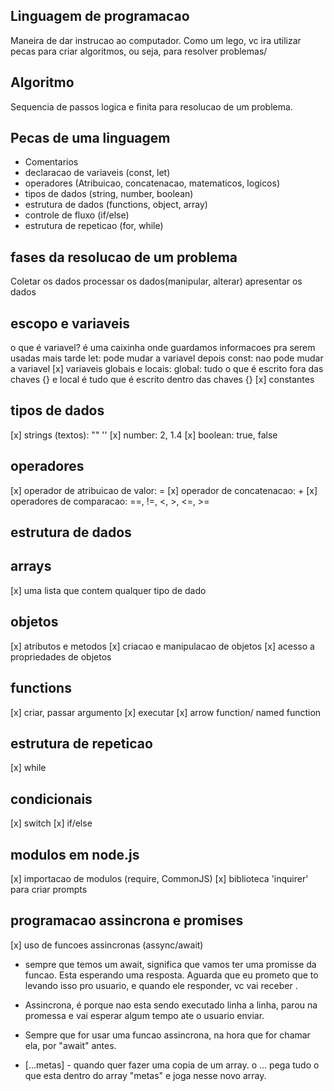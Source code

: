 ## Linguagem de programacao
Maneira de dar instrucao ao computador. Como um lego, vc ira utilizar pecas para criar algoritmos, ou seja, para resolver problemas/

## Algoritmo
Sequencia de passos logica e finita para resolucao de um problema.

## Pecas de uma linguagem
- Comentarios
- declaracao de variaveis (const, let)
- operadores (Atribuicao, concatenacao, matematicos, logicos)
- tipos de dados (string, number, boolean) 
- estrutura de dados (functions, object, array)
- controle de fluxo (if/else)
- estrutura de repeticao (for, while)

## fases da resolucao de um problema
Coletar os dados
processar os dados(manipular, alterar)
apresentar os dados

## escopo e variaveis
o que é variavel? é uma caixinha onde guardamos informacoes pra serem usadas mais tarde
let: pode mudar a variavel depois
const: nao pode mudar a variavel
[x] variaveis globais e locais: global: tudo o que é escrito fora das chaves {} e local é tudo que é escrito dentro das chaves {}
[x] constantes

## tipos de dados
[x] strings (textos): "" '' 
[x] number: 2, 1.4
[x] boolean: true, false

## operadores
[x] operador de atribuicao de valor: =
[x] operador de concatenacao: +
[x] operadores de comparacao: ==, !=, <, >, <=, >=

## estrutura de dados

## arrays
[x] uma lista que contem qualquer tipo de dado

## objetos
[x] atributos e metodos
[x] criacao e manipulacao de objetos
[x] acesso a propriedades de objetos

## functions
[x] criar, passar argumento
[x] executar
[x] arrow function/ named function

## estrutura de repeticao
[x] while

## condicionais
[x] switch
[x] if/else

## modulos em node.js
[x] importacao de modulos (require, CommonJS)
[x] biblioteca 'inquirer' para criar prompts

## programacao assincrona e promises
[x] uso de funcoes assincronas (assync/await) 
- sempre que temos um await, significa que vamos ter uma promisse da funcao. Esta esperando uma resposta. Aguarda que eu prometo que to levando isso pro usuario, e quando ele responder, vc vai receber .
- Assincrona, é porque nao esta sendo executado linha a linha, parou na promessa e vai esperar algum tempo ate o usuario enviar.
- Sempre que for usar uma funcao assincrona, na hora que for chamar ela, por "await" antes.

- [...metas] - quando quer fazer uma copia de um array. o ... pega tudo o que esta dentro do array "metas" e joga nesse novo array.
